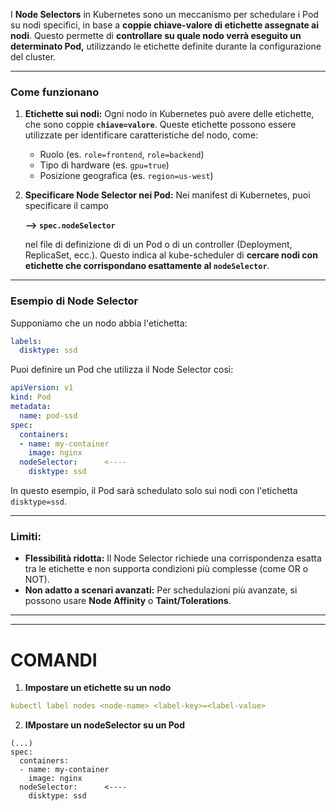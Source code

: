 I **Node Selectors** in Kubernetes sono un meccanismo per schedulare i Pod su nodi specifici, in base a **coppie chiave-valore di etichette assegnate ai nodi**. Questo permette di **controllare su quale nodo verrà eseguito un determinato Pod,** utilizzando le etichette definite durante la configurazione del cluster.

***
### **Come funzionano**

1. **Etichette sui nodi:** Ogni nodo in Kubernetes può avere delle etichette, che sono coppie **`chiave=valore`**. Queste etichette possono essere utilizzate per identificare caratteristiche del nodo, come:
    
    - Ruolo (es. `role=frontend`, `role=backend`)
    - Tipo di hardware (es. `gpu=true`)
    - Posizione geografica (es. `region=us-west`)

2. **Specificare Node Selector nei Pod:** Nei manifest di Kubernetes, puoi specificare il campo 
   
   **--> `spec.nodeSelector`** 
   
   nel file di definizione di di un Pod o di un controller (Deployment, ReplicaSet, ecc.). Questo indica al kube-scheduler di **cercare nodi con etichette che corrispondano esattamente al `nodeSelector`**.


***
### **Esempio di Node Selector**
Supponiamo che un nodo abbia l'etichetta:

```yaml
labels:
  disktype: ssd
```

Puoi definire un Pod che utilizza il Node Selector così:
```yaml
apiVersion: v1
kind: Pod
metadata:
  name: pod-ssd
spec:
  containers:
  - name: my-container
    image: nginx
  nodeSelector:      <----
    disktype: ssd
```

In questo esempio, il Pod sarà schedulato solo sui nodi con l'etichetta `disktype=ssd`.


***
### **Limiti:**

- **Flessibilità ridotta:** Il Node Selector richiede una corrispondenza esatta tra le etichette e non supporta condizioni più complesse (come OR o NOT).
- **Non adatto a scenari avanzati:** Per schedulazioni più avanzate, si possono usare **Node Affinity** o **Taint/Tolerations**.







***
***
# COMANDI

1. **Impostare un etichette su un nodo**
```yaml
kubectl label nodes <node-name> <label-key>=<label-value>
```


2. **IMpostare un nodeSelector su un Pod**
```
(...)
spec:
  containers:
  - name: my-container
    image: nginx
  nodeSelector:      <----
    disktype: ssd
```
